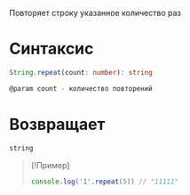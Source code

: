 Повторяет строку указанное количество раз
# Синтаксис
```ts
String.repeat(count: number): string

@param count - количество повторений
```
# Возвращает
```ts
string
```

> [!Пример]
> ```ts
> console.log('1'.repeat(5)) // "11111"
> ```